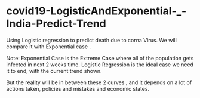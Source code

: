 # covid19-LogisticAndExponential-_-India-Predict-Trend

Using Logistic regression to predict death due to corna Virus.
We will compare it with Exponential case .

Note: Exponential Case is the Extreme Case where all of the population gets infected in next 2 weeks time.
Logistic Regression is the ideal case we need it to end, with the current trend shown.

But the reality will be in between these 2 curves , and it depends on a lot of actions taken, policies and mistakes and economic states.


